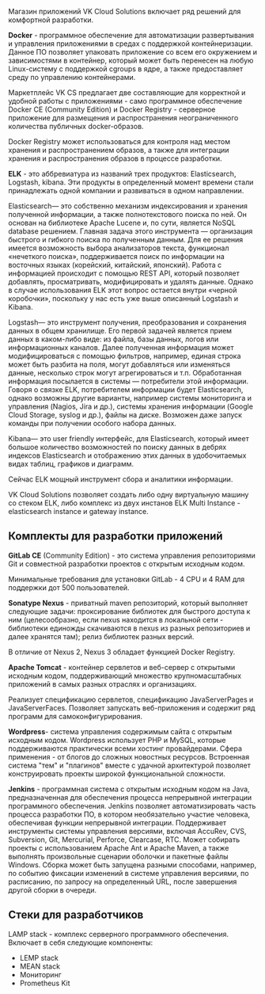 Магазин приложений VK Cloud Solutions включает ряд решений для комфортной разработки.

**Docker** - программное обеспечение для автоматизации развертывания и управления приложениями в средах с поддержкой контейнеризации. Данное ПО позволяет упаковать приложение со всем его окружением и зависимостями в контейнер, который может быть перенесен на любую Linux-систему с поддержкой cgroups в ядре, а также предоставляет среду по управлению контейнерами.

Маркетплейс VK CS предлагает две составляющие для корректной и удобной работы с приложениями - само программное обеспечение Docker CE (Community Edition) и Docker Registry - серверное приложение для размещения и распространения неограниченного количества публичных docker-образов.

Docker Registry может использоваться для контроля над местом хранения и распространением образов, а также для интеграции хранения и распространения образов в процессе разработки.

**ELK** - это аббревиатура из названий трех продуктов: Elasticsearch, Logstash, kibana. Эти продукты в определенный момент времени стали принадлежать одной компании и развиваться в одном направлении.

Elasticsearch— это собственно механизм индексирования и хранения полученной информации, а также полнотекстового поиска по ней. Он основан на библиотеке Apache Lucene и, по сути, является NoSQL database решением. Главная задача этого инструмента — организация быстрого и гибкого поиска по полученным данным. Для ее решения имеется возможность выбора анализаторов текста, функционал «нечеткого поиска», поддерживается поиск по информации на восточных языках (корейский, китайский, японский). Работа с информацией происходит с помощью REST API, который позволяет добавлять, просматривать, модифицировать и удалять данные. Однако в случае использования ELK этот вопрос остается внутри «черной коробочки», поскольку у нас есть уже выше описанный Logstash и Kibana.

Logstash— это инструмент получения, преобразования и сохранения данных в общем хранилище. Его первой задачей является прием данных в каком-либо виде: из файла, базы данных, логов или информационных каналов. Далее полученная информация может модифицироваться с помощью фильтров, например, единая строка может быть разбита на поля, могут добавляться или изменяться данные, несколько строк могут агрегироваться и т.п. Обработанная информация посылается в системы — потребители этой информации. Говоря о связке ELK, потребителем информации будет Elasticsearch, однако возможны другие варианты, например системы мониторинга и управления (Nagios, Jira и др.), системы хранения информации (Google Cloud Storage, syslog и др.), файлы на диске. Возможен даже запуск команды при получении особого набора данных.

Kibana— это user friendly интерфейс, для Elasticsearch, который имеет большое количество возможностей по поиску данных в дебрях индексов Elasticsearch и отображению этих данных в удобочитаемых видах таблиц, графиков и диаграмм.

Сейчас ELK мощный инструмент сбора и аналитики информации.

VK Cloud Solutions позволяет создать либо одну виртуальную машину со стеком ELK, либо комплекс из двух инстанов ELK Multi Instance - elasticsearch instance и gateway instance.

**Комплекты для разработки приложений**
---------------------------------------

**GitLab CE** (Community Edition) - это система управления репозиториями Git и совместной разработки проектов с открытым исходным кодом.

Минимальные требования для установки GitLab - 4 CPU и 4 RAM для поддержки дот 500 пользователей.

**Sonatype Nexus** - приватный maven репозиторий, который выполняет следующие задачи: проксирование библиотек для быстрого доступа к ним (целесообразно, если nexus находится в локальной сети - библиотеки единожды скачиваются в nexus из разных репозиториев и далее хранятся там); релиз библиотек разных версий.

В отличие от Nexus 2, Nexus 3 обладает функцией Docker Registry.

**Apache Tomcat** - контейнер сервлетов и веб-сервер с открытыми исходным кодом, поддерживающий множество крупномасштабных приложений в самых разных отраслях и организациях.

Реализует спецификацию сервлетов, спецификацию JavaServerPages и JavaServerFaces. Позволяет запускать веб-приложения и содержит ряд программ для самоконфигурирования.

**Wordpress**\- система управления содержимым сайта с открытым исходным кодом. Wordpress использует PHP и MySQL, которые поддерживаются практически всеми хостинг провайдерами. Сфера применения - от блогов до сложных новостных ресурсов. Встроенная система "тем" и "плагинов" вместе с удачной архитектурой позволяет конструировать проекты широкой функциональной сложности.

**Jenkins** - программная система с открытым исходным кодом на Java, предназначенная для обеспечения процесса непрерывной интеграции программного обеспечения. Jenkins позволяет автоматизировать часть процесса разработки ПО, в котором необязательно участие человека, обеспечивая функции непрерывной интеграции. Поддерживает инструменты системы управления версиями, включая AccuRev, CVS, Subversion, Git, Mercurial, Perforce, Clearcase, RTC. Может собирать проекты с использованием Apache Ant и Apache Maven, а также выполнять произвольные сценарии оболочки и пакетные файлы Windows. Сборка может быть запущена разными способами, например, по событию фиксации изменений в системе управления версиями, по расписанию, по запросу на определенный URL, после завершения другой сборки в очереди.

**Стеки для разработчиков**
---------------------------

LAMP stack - комплекс серверного программного обеспечения. Включает в себя следующие компоненты:

*   LEMP stack
*   MEAN stack
*   Мониторинг
*   Prometheus Kit